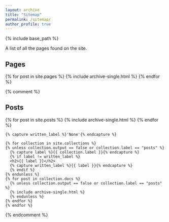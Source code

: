```yaml
---
layout: archive
title: "Sitemap"
permalink: /sitemap/
author_profile: true
---
```


{% include base_path %}

A list of all the pages found on the site.

<h2>Pages</h2>
{% for post in site.pages %}
  {% include archive-single.html %}
{% endfor %}

{% comment %} 
	<h2>Posts</h2>
	{% for post in site.posts %}
	  {% include archive-single.html %}
	{% endfor %}

	{% capture written_label %}'None'{% endcapture %}

	{% for collection in site.collections %}
	{% unless collection.output == false or collection.label == "posts" %}
	  {% capture label %}{{ collection.label }}{% endcapture %}
	  {% if label != written_label %}
	  <h2>{{ label }}</h2>
	  {% capture written_label %}{{ label }}{% endcapture %}
	  {% endif %}
	{% endunless %}
	{% for post in collection.docs %}
	  {% unless collection.output == false or collection.label == "posts" %}
	  {% include archive-single.html %}
	  {% endunless %}
	{% endfor %}
	{% endfor %}
{% endcomment %}
